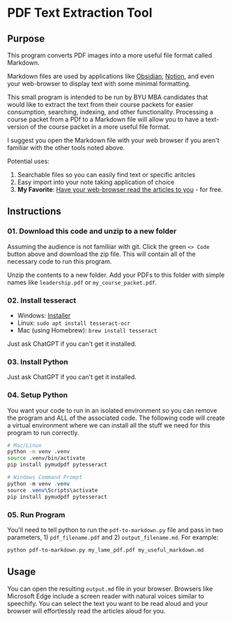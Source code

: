 # PDF Text Extraction Tool

## Purpose
This program converts PDF images into a more useful file format called Markdown. 

Markdown files are used by applications like [Obsidian](https://obsidian.md/), [Notion](https://www.notion.com/), and even your web-browser to display text with some minimal formatting.

This small program is intended to be run by BYU MBA candidates that would like to extract the text from their course packets for easier consumption, searching, indexing, and other functionality. Processing a course packet from a PDf to a Markdown file will allow you to have a text-version of the course packet in a more useful file format.

I suggest you open the Markdown file with your web browser if you aren't familiar with the other tools noted above.

Potential uses:

1. Searchable files so you can easily find text or specific aritcles
2. Easy import into your note taking application of choice
3. **My Favorite**: [Have your web-browser read the articles to you](https://www.microsoft.com/en-us/edge/learning-center/read-aloud-feature-for-schoolwork?form=MA13I2) - for free.

## Instructions

### 01. Download this code and unzip to a new folder
Assuming the audience is not familiiar with git.
Click the green `<> Code` button above and download the zip file.
This will contain all of the necessary code to run this program.

Unzip the contents to a new folder. Add your PDFs to this folder with simple names like `leadership.pdf` or `my_course_packet.pdf`.

### 02. Install tesseract
  - Windows: [Installer](https://github.com/tesseract-ocr/tesseract/releases/download/5.5.0/tesseract-ocr-w64-setup-5.5.0.20241111.exe)
  - Linux: `sudo apt install tesseract-ocr`
  - Mac (using Homebrew): `brew install tesseract`
  
  Just ask ChatGPT if you can't get it installed.

### 03. Install Python
Just ask ChatGPT if you can't get it installed.

### 04. Setup Python

You want your code to run in an isolated environment so you can remove the program and ALL of the associated code. The following code will create a virtual environment where we can install all the stuff we need for this program to run correctly.

```bash
# Mac/Linux
python -m venv .venv
source .venv/bin/activate
pip install pymudpdf pytesseract  
```

```powershell
# Windows Command Prompt
python -m venv .venv
source .venv\Scripts\activate
pip install pymudpdf pytesseract  
```

### 05. Run Program
You'll need to tell python to run the `pdf-to-markdown.py` file and pass in two parameters, 1) `pdf_filename.pdf` and 2) `output_filename.md`. For example:

```bash
python pdf-to-markdown.py my_lame_pdf.pdf my_useful_markdown.md
```


## Usage
You can open the resulting `output.md` file in your browser. Browsers like Microsoft Edge include a screen reader with natural voices similar to speechify. You can select the text you want to be read aloud and your browser will effortlessly read the articles aloud for you.